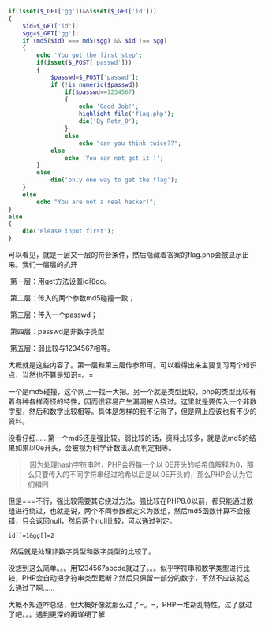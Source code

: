 ```php
if(isset($_GET['gg'])&&isset($_GET['id'])) 
{ 
	$id=$_GET['id']; 
	$gg=$_GET['gg']; 
	if (md5($id) === md5($gg) && $id !== $gg) 
	{
		echo 'You got the first step'; 
		if(isset($_POST['passwd'])) 
		{ 
			$passwd=$_POST['passwd']; 
			if (!is_numeric($passwd)) 
				if($passwd==1234567) 
				{ 
					echo 'Good Job!'; 
					highlight_file('flag.php'); 
					die('By Retr_0'); 
				} 
				else
					echo "can you think twice??";  
			else
				echo 'You can not get it !';  
		}
		else
			die('only one way to get the flag'); 
	}
	else
		echo "You are not a real hacker!"; 
}
else
{ 
	die('Please input first'); 
}

```

​		可以看见，就是一层又一层的符合条件，然后隐藏着答案的flag.php会被显示出来。我们一层层的扒开

​		第一层：用get方法设置id和gg。

​		第二层：传入的两个参数md5碰撞一致；

​		第三层：传入一个passwd；

​		第四层：passwd是非数字类型

​		第五层：弱比较与1234567相等。

​		大概就是这些内容了。第一层和第三层传参即可。可以看得出来主要复习两个知识点，当然也不算是知识=。=

​		一个是md5碰撞，这个网上一找一大把。另一个就是类型比较，php的类型比较有着各种各样奇怪的特性，因而很容易产生漏洞被人绕过。这里就是要传入一个非数字型，然后和数字比较相等。具体是怎样的我不记得了，但是网上应该也有不少的资料。

​		没看仔细……第一个md5还是强比较。弱比较的话，资料比较多，就是说md5的结果如果以0e开头，会被视为科学计数法从而判定相等。

> ​		因为处理hash字符串时，PHP会将每一个以 0E开头的哈希值解释为0，那么只要传入的不同字符串经过哈希以后是以 0E开头的，那么PHP会认为它们相同

​		但是===不行，强比较需要其它绕过方法。强比较在PHP8.0以前，都只能通过数组进行绕过，也就是说，两个不同参数都定义为数组，然后md5函数计算不会报错，只会返回null，然后两个null比较，可以通过判定。

```
id[]=1&gg[]=2
```

​		然后就是处理非数字类型和数字类型的比较了。

​		没想到这么简单。。。用1234567abcde就过了。。。似乎字符串和数字类型进行比较，PHP会自动把字符串类型截断？然后只保留一部分的数字，不然不应该就这么通过了啊……

​		大概不知道咋总结，但大概好像就那么过了=。=，PHP一堆胡乱特性，过了就过了吧。。。遇到更深的再详细了解